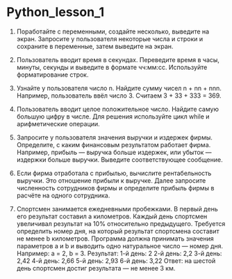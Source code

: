 # Python_lesson_1

1. Поработайте с переменными, создайте несколько, выведите на экран. Запросите у пользователя некоторые числа и строки и сохраните в переменные, 
затем выведите на экран.

2. Пользователь вводит время в секундах. Переведите время в часы, минуты, секунды и выведите в формате чч:мм:сс. Используйте форматирование строк.

3. Узнайте у пользователя число n. Найдите сумму чисел n + nn + nnn. Например, пользователь ввёл число 3. Считаем 3 + 33 + 333 = 369.

4. Пользователь вводит целое положительное число. Найдите самую большую цифру в числе. Для решения используйте цикл while и арифметические операции.

5. Запросите у пользователя значения выручки и издержек фирмы. Определите, с каким финансовым результатом работает фирма. Например, прибыль — выручка больше издержек, 
или убыток — издержки больше выручки. Выведите соответствующее сообщение.

6. Если фирма отработала с прибылью, вычислите рентабельность выручки. Это отношение прибыли к выручке. 
Далее запросите численность сотрудников фирмы и определите прибыль фирмы в расчёте на одного сотрудника.

7. Спортсмен занимается ежедневными пробежками. В первый день его результат составил a километров. 
Каждый день спортсмен увеличивал результат на 10% относительно предыдущего. Требуется определить номер дня, 
на который результат спортсмена составит не менее b километров. Программа должна принимать значения параметров a и b и выводить одно натуральное число — номер дня.
Например: a = 2, b = 3.
Результат:
1-й день: 2
2-й день: 2,2
3-й день: 2,42
4-й день: 2,66
5-й день: 2,93
6-й день: 3,22
Ответ: на шестой день спортсмен достиг результата — не менее 3 км.
